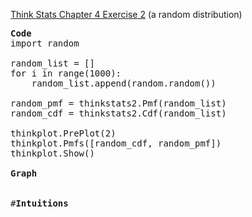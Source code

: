 [Think Stats Chapter 4 Exercise 2](http://greenteapress.com/thinkstats2/html/thinkstats2005.html#toc41) (a random distribution)

<pre>
<b>Code </b>
import random

random_list = []
for i in range(1000):
    random_list.append(random.random())

random_pmf = thinkstats2.Pmf(random_list)
random_cdf = thinkstats2.Cdf(random_list)

thinkplot.PrePlot(2)
thinkplot.Pmfs([random_cdf, random_pmf])
thinkplot.Show()

<b>Graph</b>


#<b>Intuitions </b>
</pre>
